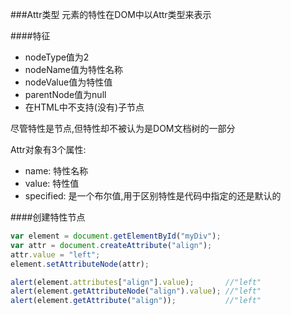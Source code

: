 ###Attr类型
元素的特性在DOM中以Attr类型来表示

####特征
- nodeType值为2
- nodeName值为特性名称
- nodeValue值为特性值
- parentNode值为null
- 在HTML中不支持(没有)子节点

尽管特性是节点,但特性却不被认为是DOM文档树的一部分

Attr对象有3个属性: 
- name: 特性名称
- value: 特性值
- specified: 是一个布尔值,用于区别特性是代码中指定的还是默认的

####创建特性节点

```javascript
var element = document.getElementById("myDiv");
var attr = document.createAttribute("align");
attr.value = "left";
element.setAttributeNode(attr);

alert(element.attributes["align"].value);       //"left"
alert(element.getAttributeNode("align").value); //"left"
alert(element.getAttribute("align"));           //"left"
```
